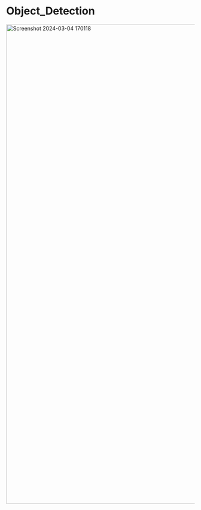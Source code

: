 # Object_Detection
 <img width="1280" alt="Screenshot 2024-03-04 170118" src="https://github.com/sajaltandon/Object_Detection/assets/113001892/1e7cb01a-ae75-4b00-a7c4-4d80b38761d9">
